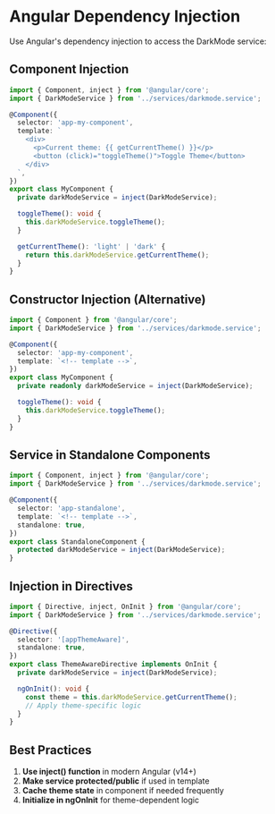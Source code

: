 # Angular Dependency Injection

Use Angular's dependency injection to access the DarkMode service:

## Component Injection

```typescript
import { Component, inject } from '@angular/core';
import { DarkModeService } from '../services/darkmode.service';

@Component({
  selector: 'app-my-component',
  template: `
    <div>
      <p>Current theme: {{ getCurrentTheme() }}</p>
      <button (click)="toggleTheme()">Toggle Theme</button>
    </div>
  `,
})
export class MyComponent {
  private darkModeService = inject(DarkModeService);

  toggleTheme(): void {
    this.darkModeService.toggleTheme();
  }

  getCurrentTheme(): 'light' | 'dark' {
    return this.darkModeService.getCurrentTheme();
  }
}
```

## Constructor Injection (Alternative)

```typescript
import { Component } from '@angular/core';
import { DarkModeService } from '../services/darkmode.service';

@Component({
  selector: 'app-my-component',
  template: `<!-- template -->`,
})
export class MyComponent {
  private readonly darkModeService = inject(DarkModeService);

  toggleTheme(): void {
    this.darkModeService.toggleTheme();
  }
}
```

## Service in Standalone Components

```typescript
import { Component, inject } from '@angular/core';
import { DarkModeService } from '../services/darkmode.service';

@Component({
  selector: 'app-standalone',
  template: `<!-- template -->`,
  standalone: true,
})
export class StandaloneComponent {
  protected darkModeService = inject(DarkModeService);
}
```

## Injection in Directives

```typescript
import { Directive, inject, OnInit } from '@angular/core';
import { DarkModeService } from '../services/darkmode.service';

@Directive({
  selector: '[appThemeAware]',
  standalone: true,
})
export class ThemeAwareDirective implements OnInit {
  private darkModeService = inject(DarkModeService);

  ngOnInit(): void {
    const theme = this.darkModeService.getCurrentTheme();
    // Apply theme-specific logic
  }
}
```

## Best Practices

1. **Use inject() function** in modern Angular (v14+)
2. **Make service protected/public** if used in template
3. **Cache theme state** in component if needed frequently
4. **Initialize in ngOnInit** for theme-dependent logic
